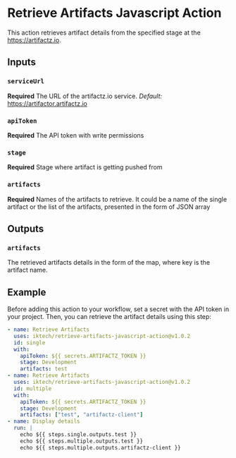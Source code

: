 # Retrieve Artifacts Javascript Action

This action retrieves artifact details from the specified stage at the https://artifactz.io.

## Inputs
### `serviceUrl`
**Required** The URL of the artifactz.io service. 
*Default:* https://artifactor.artifactz.io

### `apiToken`
**Required** The API token with write permissions 

### `stage`
**Required** Stage where artifact is getting pushed from

### `artifacts`
**Required** Names of the artifacts to retrieve. It could be a name of the single artifact or the list of the artifacts, 
presented in the form of JSON array

## Outputs
### `artifacts`
The retrieved artifacts details in the form of the map, where key is the artifact name.

## Example
Before adding this action to your workflow, set a secret with the API token in your project.
Then, you can retrieve the artifact details using this step:
```yaml
- name: Retrieve Artifacts
  uses: iktech/retrieve-artifacts-javascript-action@v1.0.2
  id: single
  with:
    apiToken: ${{ secrets.ARTIFACTZ_TOKEN }}
    stage: Development
    artifacts: test
- name: Retrieve Artifacts
  uses: iktech/retrieve-artifacts-javascript-action@v1.0.2
  id: multiple
  with:
    apiToken: ${{ secrets.ARTIFACTZ_TOKEN }}
    stage: Development
    artifacts: ["test", "artifactz-client"]
- name: Display details
  run: |
    echo ${{ steps.single.outputs.test }}
    echo ${{ steps.multiple.outputs.test }}
    echo ${{ steps.multiple.outputs.artifactz-client }}
```
